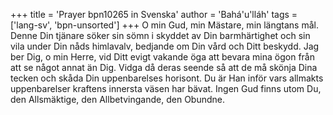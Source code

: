 +++
title = 'Prayer bpn10265 in Svenska'
author = 'Bahá'u'lláh'
tags = ['lang-sv', 'bpn-unsorted']
+++
O min Gud, min Mästare, min längtans mål. Denne Din tjänare söker sin sömn i skyddet av Din barmhärtighet och sin vila under Din nåds himlavalv, bedjande om Din vård och Ditt beskydd.
Jag ber Dig, o min Herre, vid Ditt evigt vakande öga att bevara mina ögon från att se något annat än Dig. Vidga då deras seende så att de må skönja Dina tecken och skåda Din uppenbarelses horisont. Du är Han inför vars allmakts uppenbarelser kraftens innersta väsen har bävat.
Ingen Gud finns utom Du, den Allsmäktige, den Allbetvingande, den Obundne.
